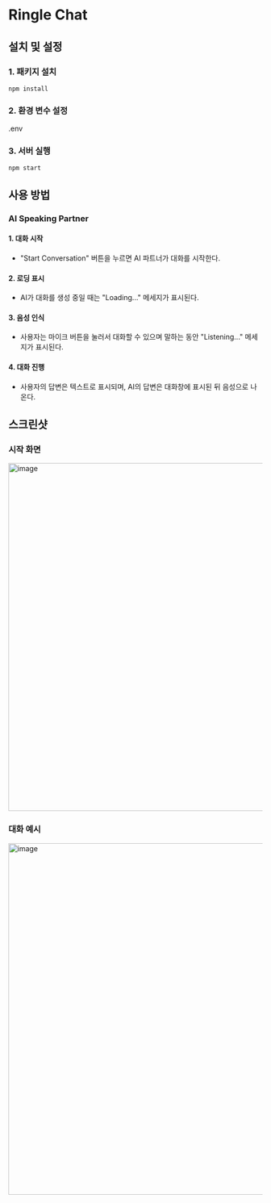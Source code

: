 # Ringle Chat

## 설치 및 설정

### 1. 패키지 설치

    npm install

### 2. 환경 변수 설정

.env


### 3. 서버 실행

    npm start

## 사용 방법

### AI Speaking Partner

#### 1. 대화 시작

  * "Start Conversation" 버튼을 누르면 AI 파트너가 대화를 시작한다.

#### 2. 로딩 표시

  * AI가 대화를 생성 중일 때는 "Loading..." 메세지가 표시된다.

#### 3. 음성 인식

  * 사용자는 마이크 버튼을 눌러서 대화할 수 있으며 말하는 동안 "Listening..." 메세지가 표시된다.

#### 4. 대화 진행

  * 사용자의 답변은 텍스트로 표시되며, AI의 답변은 대화창에 표시된 뒤 음성으로 나온다.

## 스크린샷

### 시작 화면

<img width="690" alt="image" src="https://github.com/Sumin-Yi/AIChat/assets/149778119/951a4886-f812-4909-9a34-e06a123f1437">

### 대화 예시

<img width="697" alt="image" src="https://github.com/Sumin-Yi/AIChat/assets/149778119/ee11a9d8-4352-42fb-9145-c9da558cfe77">
